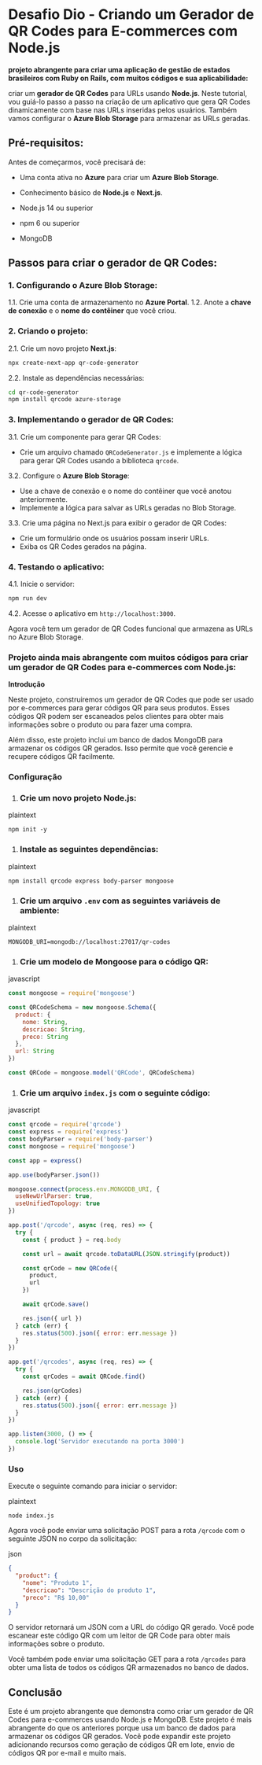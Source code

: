 # Desafio Dio - Criando um Gerador de QR Codes para E-commerces com Node.js



**projeto abrangente para criar uma aplicação de gestão de estados brasileiros com Ruby on Rails, com muitos códigos e sua aplicabilidade:**



criar um **gerador de QR Codes** para URLs usando **Node.js**. Neste tutorial, vou guiá-lo passo a passo na criação de um aplicativo que gera QR Codes dinamicamente com base nas URLs inseridas pelos usuários. Também vamos configurar o **Azure Blob Storage** para armazenar as URLs geradas.



## Pré-requisitos:



Antes de começarmos, você precisará de:

- Uma conta ativa no **Azure** para criar um **Azure Blob Storage**.

- Conhecimento básico de **Node.js** e **Next.js**.

- Node.js 14 ou superior

- npm 6 ou superior

- MongoDB

  

  

## Passos para criar o gerador de QR Codes:



### 1. Configurando o Azure Blob Storage:

1.1. Crie uma conta de armazenamento no **Azure Portal**. 1.2. Anote a **chave de conexão** e o **nome do contêiner** que você criou.



### 2. Criando o projeto:



2.1. Crie um novo projeto **Next.js**:

```bash
npx create-next-app qr-code-generator
```



2.2. Instale as dependências necessárias:

```bash
cd qr-code-generator
npm install qrcode azure-storage
```



### 3. Implementando o gerador de QR Codes:



3.1. Crie um componente para gerar QR Codes:

- Crie um arquivo chamado `QRCodeGenerator.js` e implemente a lógica para gerar QR Codes usando a biblioteca `qrcode`.



3.2. Configure o **Azure Blob Storage**:

- Use a chave de conexão e o nome do contêiner que você anotou anteriormente.
- Implemente a lógica para salvar as URLs geradas no Blob Storage.



3.3. Crie uma página no Next.js para exibir o gerador de QR Codes:

- Crie um formulário onde os usuários possam inserir URLs.
- Exiba os QR Codes gerados na página.



### 4. Testando o aplicativo:



4.1. Inicie o servidor:

```bash
npm run dev
```



4.2. Acesse o aplicativo em `http://localhost:3000`.



Agora você tem um gerador de QR Codes funcional que armazena as URLs no Azure Blob Storage.



### **Projeto ainda mais abrangente com muitos códigos para criar um gerador de QR Codes para e-commerces com Node.js:**



**Introdução**

Neste projeto, construiremos um gerador de QR Codes que pode ser usado por e-commerces para gerar códigos QR para seus produtos. Esses códigos QR podem ser escaneados pelos clientes para obter mais informações sobre o produto ou para fazer uma compra.

Além disso, este projeto inclui um banco de dados MongoDB para armazenar os códigos QR gerados. Isso permite que você gerencie e recupere códigos QR facilmente.



### **Configuração**



1. ### Crie um novo projeto Node.js:

plaintext



```plaintext
npm init -y
```



1. ### Instale as seguintes dependências:

plaintext



```plaintext
npm install qrcode express body-parser mongoose
```



1. ### Crie um arquivo `.env` com as seguintes variáveis de ambiente:

plaintext



```plaintext
MONGODB_URI=mongodb://localhost:27017/qr-codes
```



1. ### Crie um modelo de Mongoose para o código QR:

javascript



```javascript
const mongoose = require('mongoose')

const QRCodeSchema = new mongoose.Schema({
  product: {
    nome: String,
    descricao: String,
    preco: String
  },
  url: String
})

const QRCode = mongoose.model('QRCode', QRCodeSchema)
```



1. ### Crie um arquivo `index.js` com o seguinte código:

javascript



```javascript
const qrcode = require('qrcode')
const express = require('express')
const bodyParser = require('body-parser')
const mongoose = require('mongoose')

const app = express()

app.use(bodyParser.json())

mongoose.connect(process.env.MONGODB_URI, {
  useNewUrlParser: true,
  useUnifiedTopology: true
})

app.post('/qrcode', async (req, res) => {
  try {
    const { product } = req.body

    const url = await qrcode.toDataURL(JSON.stringify(product))

    const qrCode = new QRCode({
      product,
      url
    })

    await qrCode.save()

    res.json({ url })
  } catch (err) {
    res.status(500).json({ error: err.message })
  }
})

app.get('/qrcodes', async (req, res) => {
  try {
    const qrCodes = await QRCode.find()

    res.json(qrCodes)
  } catch (err) {
    res.status(500).json({ error: err.message })
  }
})

app.listen(3000, () => {
  console.log('Servidor executando na porta 3000')
})
```



### **Uso**

Execute o seguinte comando para iniciar o servidor:

plaintext



```plaintext
node index.js
```



Agora você pode enviar uma solicitação POST para a rota `/qrcode` com o seguinte JSON no corpo da solicitação:

json



```json
{
  "product": {
    "nome": "Produto 1",
    "descricao": "Descrição do produto 1",
    "preco": "R$ 10,00"
  }
}
```



O servidor retornará um JSON com a URL do código QR gerado. Você pode escanear este código QR com um leitor de QR Code para obter mais informações sobre o produto.

Você também pode enviar uma solicitação GET para a rota `/qrcodes` para obter uma lista de todos os códigos QR armazenados no banco de dados.



## **Conclusão**



Este é um projeto abrangente que demonstra como criar um gerador de QR Codes para e-commerces usando Node.js e MongoDB. Este projeto é mais abrangente do que os anteriores porque usa um banco de dados para armazenar os códigos QR gerados. Você pode expandir este projeto adicionando recursos como geração de códigos QR em lote, envio de códigos QR por e-mail e muito mais.
